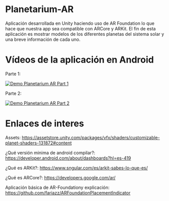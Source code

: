 # Planetarium-AR

Aplicación desarrollada en Unity haciendo uso de AR Foundation lo que hace que nuestra app sea compatible con ARCore y ARKit. El fin de esta aplicación es mostrar modelos de los diferentes planetas del sistema solar y una breve información de cada uno.

# Vídeos de la aplicación en Android

Parte 1:

[![Demo Planetarium AR Part 1](https://i9.ytimg.com/vi/Z3-QxczSUMM/mq2.jpg?sqp=CLKQvfUF&rs=AOn4CLCj-G4AU9amvVXcVVHNef0yM8GAuQ)](https://youtu.be/Z3-QxczSUMM)

Parte 2:

[![Demo Planetarium AR Part 2](https://i9.ytimg.com/vi/CvuvfukpIo4/mq2.jpg?sqp=CIaQvfUF&rs=AOn4CLCTXpf5ETmskkApziGKfL_twrZE1w)](https://youtu.be/CvuvfukpIo4)

# Enlaces de interes

Assets: https://assetstore.unity.com/packages/vfx/shaders/customizable-planet-shaders-131872#content

¿Qué versión minima de android compilar?: https://developer.android.com/about/dashboards?hl=es-419 

¿Qué es ARKit?: https://www.sngular.com/es/arkit-sabes-lo-que-es/

¿Qué es ARCore?: https://developers.google.com/ar/

Aplicación básica de AR-Foundationy explicación: https://github.com/fariazz/ARFoundationPlacementIndicator

